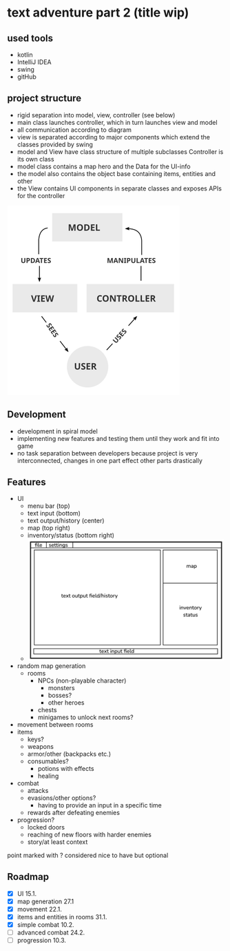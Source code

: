 # text adventure part 2 (title wip)

## used tools

- kotlin
- IntelliJ IDEA
- swing
- gitHub

## project structure

- rigid separation into model, view, controller (see below)
- main class launches controller, which in turn launches view and model
- all communication according to diagram
- view is separated according to major components which extend the classes provided by swing
- model and View have class structure of multiple subclasses Controller is its own class
- model class contains a map hero and the Data for the UI-info 
- the model also contains the object base containing items, entities and other
- the View contains UI components in separate classes and exposes APIs for the controller

<img src="res/mvc.png" alt="model-view-controller concept" width="400">

## Development

- development in spiral model
- implementing new features and testing them until they work and fit into game
- no task separation between developers because project is very interconnected, changes in one part effect other parts drastically
## Features

- UI
    - menu bar (top)
    - text input (bottom)
    - text output/history (center)
    - map (top right)
    - inventory/status (bottom right)
    - <img src="res/UI.png" alt="ui-sketch" width="500">
- random map generation
    - rooms
        - NPCs (non-playable character)
            - monsters
            - bosses?
            - other heroes
        - chests
        - minigames to unlock next rooms?
- movement between rooms
- items
    - keys?
    - weapons
    - armor/other (backpacks etc.)
    - consumables?
        - potions with effects
        - healing
- combat
    - attacks
    - evasions/other options?
        - having to provide an input in a specific time
    - rewards after defeating enemies
- progression?
    - locked doors
    - reaching of new floors with harder enemies
    - story/at least context

point marked with ? considered nice to have but optional

## Roadmap

- [X] UI 15.1.
- [X] map generation 27.1
- [X] movement 22.1.
- [X] items and entities in rooms 31.1.
- [X] simple combat 10.2.
- [ ] advanced combat 24.2.
- [ ] progression 10.3.
